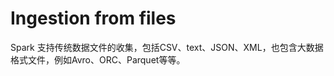 Ingestion from files
=====================

Spark 支持传统数据文件的收集，包括CSV、text、JSON、XML，也包含大数据格式文件，例如Avro、ORC、Parquet等等。




